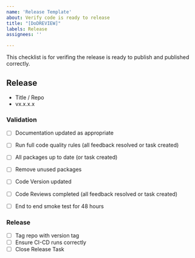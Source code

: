 ```yaml
---
name: 'Release Template'
about: Verify code is ready to release
title: "[DoDREVIEW]"
labels: Release
assignees: ''

---
```


This checklist is for verifing the release is ready to publish and published correctly.

## Release
- Title / Repo
- vx.x.x.x

### Validation
- [ ] Documentation updated as appropriate
- [ ] Run full code quality rules (all feedback resolved or task created)
- [ ] All packages up to date (or task created)
- [ ] Remove unused packages
- [ ] Code Version updated
- [ ] Code Reviews completed (all feedback resolved or task created)
- [ ] End to end smoke test for 48 hours


### Release
- [ ] Tag repo with version tag
- [ ] Ensure CI-CD runs correctly
- [ ] Close Release Task
